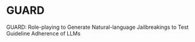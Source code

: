 # GUARD
GUARD: Role-playing to Generate Natural-language Jailbreakings to Test Guideline Adherence of LLMs
